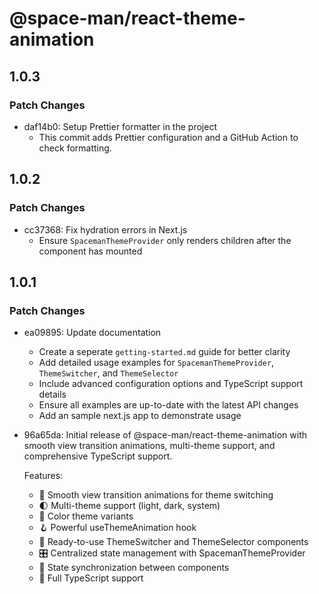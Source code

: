 # @space-man/react-theme-animation

## 1.0.3

### Patch Changes

- daf14b0: Setup Prettier formatter in the project
  - This commit adds Prettier configuration and a GitHub Action to check formatting.

## 1.0.2

### Patch Changes

- cc37368: Fix hydration errors in Next.js
  - Ensure `SpacemanThemeProvider` only renders children after the component has mounted

## 1.0.1

### Patch Changes

- ea09895: Update documentation
  - Create a seperate `getting-started.md` guide for better clarity
  - Add detailed usage examples for `SpacemanThemeProvider`, `ThemeSwitcher`, and `ThemeSelector`
  - Include advanced configuration options and TypeScript support details
  - Ensure all examples are up-to-date with the latest API changes
  - Add an sample next.js app to demonstrate usage

- 96a65da: Initial release of @space-man/react-theme-animation with smooth view transition animations, multi-theme support, and comprehensive TypeScript support.

  Features:
  - 🎨 Smooth view transition animations for theme switching
  - 🌓 Multi-theme support (light, dark, system)
  - 🎯 Color theme variants
  - 🪝 Powerful useThemeAnimation hook
  - 🧩 Ready-to-use ThemeSwitcher and ThemeSelector components
  - 🎛️ Centralized state management with SpacemanThemeProvider
  - 🔄 State synchronization between components
  - 🔧 Full TypeScript support

